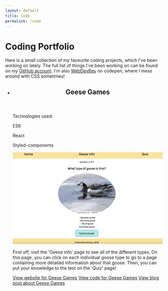 ```yaml
---
layout: default
title: Code
permalink: /code
---
```

<h1>Coding Portfolio</h1>
<p class="intro-text">Here is a small collection of my favourite coding projects, which I've been working on lately.  The full list of things I've been working on can be found on my <a href="https://github.com/BNewing/">GitHub account</a>. I'm also <a href="https://codepen.io/WebDevBev/">WebDevBev</a> on codepen, where I mess around with CSS sometimes!</p>
<ul class="card-list">
	<li class="card">
		<header class="card__header">
			<h2 class="card__header--title">Geese Games</h2>
		</header>
		<div class="card__main-body-container">
			<div class="card__tag-container">
				<p class="card__tags-label">Technologies used:</p>
				<p class="card__tag">ES6</p>
				<p class="card__tag">React</p>
				<p class="card__tag">Styled-components</p>
			</div>
			<img class="card__image" src="/assets/images/GeeseGames.png" alt="" />
			<p class="card__text">First off, visit the 'Geese info' page to see all of the different types. On this page, you can click on each individual goose type to go to a page containing more detailed information about that goose. Then, you can put your knowledge to the test on the 'Quiz' page!</p>
		</div>
		<footer class="card__footer">
			<a href="https://webdevbev.co.uk/geese-games/" class="card__footer--button button">View website <span class="visually-hidden">for Geese Games</span></a>
			<a href="https://github.com/BNewing/geese-games" class="card__footer--button button">View code <span class="visually-hidden">for Geese Games</span></a>
			<a href="https://webdevbev.co.uk/blog/09-2018/building-geese-games.html" class="card__footer--button button">View blog post <span class="visually-hidden">about Geese Games</span></a>
		</footer>
	</li>
</ul>